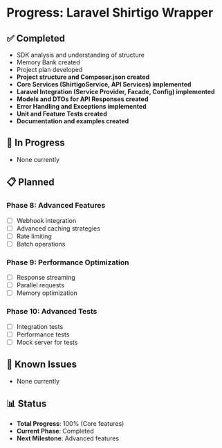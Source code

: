 # Progress: Laravel Shirtigo Wrapper

## ✅ Completed
- SDK analysis and understanding of structure
- Memory Bank created
- Project plan developed
- **Project structure and Composer.json created**
- **Core Services (ShirtigoService, API Services) implemented**
- **Laravel Integration (Service Provider, Facade, Config) implemented**
- **Models and DTOs for API Responses created**
- **Error Handling and Exceptions implemented**
- **Unit and Feature Tests created**
- **Documentation and examples created**

## 🔄 In Progress
- None currently

## 📋 Planned

### Phase 8: Advanced Features
- [ ] Webhook integration
- [ ] Advanced caching strategies
- [ ] Rate limiting
- [ ] Batch operations

### Phase 9: Performance Optimization
- [ ] Response streaming
- [ ] Parallel requests
- [ ] Memory optimization

### Phase 10: Advanced Tests
- [ ] Integration tests
- [ ] Performance tests
- [ ] Mock server for tests

## 🚧 Known Issues
- None currently

## 📊 Status
- **Total Progress**: 100% (Core features)
- **Current Phase**: Completed
- **Next Milestone**: Advanced features